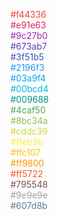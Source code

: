 
<span style="color: #f44336">#f44336</span> <br />
<span style="color: #e91e63">#e91e63</span> <br />
<span style="color: #9c27b0">#9c27b0</span> <br />
<span style="color: #673ab7">#673ab7</span> <br />
<span style="color: #3f51b5">#3f51b5</span> <br />
<span style="color: #2196f3">#2196f3</span> <br />
<span style="color: #03a9f4">#03a9f4</span> <br />
<span style="color: #00bcd4">#00bcd4</span> <br />
<span style="color: #009688">#009688</span> <br />
<span style="color: #4caf50">#4caf50</span> <br />
<span style="color: #8bc34a">#8bc34a</span> <br />
<span style="color: #cddc39">#cddc39</span> <br />
<span style="color: #ffeb3b">#ffeb3b</span> <br />
<span style="color: #ffc107">#ffc107</span> <br />
<span style="color: #ff9800">#ff9800</span> <br />
<span style="color: #ff5722">#ff5722</span> <br />
<span style="color: #795548">#795548</span> <br />
<span style="color: #9e9e9e">#9e9e9e</span> <br />
<span style="color: #607d8b">#607d8b</span> <br />
